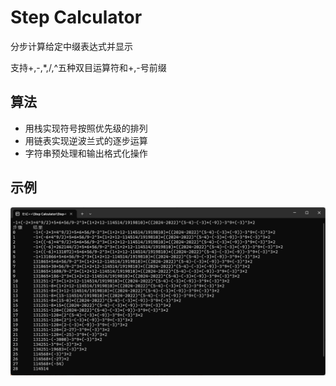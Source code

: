 # Step Calculator
 分步计算给定中缀表达式并显示

 支持\+,\-,\*,\/,\^五种双目运算符和\+,\-号前缀

## 算法
- 用栈实现符号按照优先级的排列
- 用链表实现逆波兰式的逐步运算
- 字符串预处理和输出格式化操作

## 示例

![alt text](image.png)